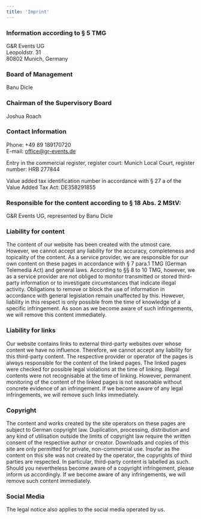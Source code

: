```yaml
---
title: 'Imprint'
---
```


### Information according to § 5 TMG

G&R Events UG    
Leopoldstr. 31   
80802 Munich, Germany 

### Board of Management
Banu Dicle

### Chairman of the Supervisory Board
Joshua Roach

### Contact Information
Phone: +49 89 189170720  
E-mail: office@gr-events.de

Entry in the commercial register, register court: Munich Local Court, register number: HRB 277844

Value added tax identification number in accordance with § 27 a of the Value Added Tax Act: DE358291855

### Responsible for the content according to § 18 Abs. 2 MStV:
G&R Events UG, represented by Banu Dicle

### Liability for content

The content of our website has been created with the utmost care. However, we cannot accept any liability for the accuracy, completeness and topicality of the content. As a service provider, we are responsible for our own content on these pages in accordance with § 7 para.1 TMG (German Telemedia Act) and general laws. According to §§ 8 to 10 TMG, however, we as a service provider are not obliged to monitor transmitted or stored third-party information or to investigate circumstances that indicate illegal activity. Obligations to remove or block the use of information in accordance with general legislation remain unaffected by this. However, liability in this respect is only possible from the time of knowledge of a specific infringement. As soon as we become aware of such infringements, we will remove this content immediately.


### Liability for links

Our website contains links to external third-party websites over whose content we have no influence. Therefore, we cannot accept any liability for this third-party content. The respective provider or operator of the pages is always responsible for the content of the linked pages. The linked pages were checked for possible legal violations at the time of linking. Illegal contents were not recognisable at the time of linking. However, permanent monitoring of the content of the linked pages is not reasonable without concrete evidence of an infringement. If we become aware of any legal infringements, we will remove such links immediately.

### Copyright

The content and works created by the site operators on these pages are subject to German copyright law. Duplication, processing, distribution and any kind of utilisation outside the limits of copyright law require the written consent of the respective author or creator. Downloads and copies of this site are only permitted for private, non-commercial use. Insofar as the content on this site was not created by the operator, the copyrights of third parties are respected. In particular, third-party content is labelled as such. Should you nevertheless become aware of a copyright infringement, please inform us accordingly. If we become aware of any infringements, we will remove such content immediately.

### Social Media

The legal notice also applies to the social media operated by us.